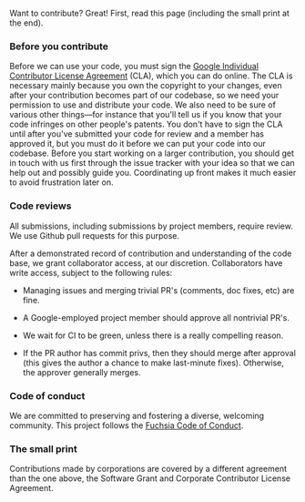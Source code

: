 Want to contribute? Great! First, read this page (including the small print at the end).

### Before you contribute
Before we can use your code, you must sign the
[Google Individual Contributor License Agreement](https://developers.google.com/open-source/cla/individual?csw=1)
(CLA), which you can do online. The CLA is necessary mainly because you own the
copyright to your changes, even after your contribution becomes part of our
codebase, so we need your permission to use and distribute your code. We also
need to be sure of various other things—for instance that you'll tell us if you
know that your code infringes on other people's patents. You don't have to sign
the CLA until after you've submitted your code for review and a member has
approved it, but you must do it before we can put your code into our codebase.
Before you start working on a larger contribution, you should get in touch with
us first through the issue tracker with your idea so that we can help out and
possibly guide you. Coordinating up front makes it much easier to avoid
frustration later on.

### Code reviews
All submissions, including submissions by project members, require review. We
use Github pull requests for this purpose.

After a demonstrated record of contribution and understanding of the code base,
we grant collaborator access, at our discretion. Collaborators have write access,
subject to the following rules:

* Managing issues and merging trivial PR's (comments, doc fixes, etc) are fine.

* A Google-employed project member should approve all nontrivial PR's.

* We wait for CI to be green, unless there is a really compelling reason.

* If the PR author has commit privs, then they should merge after approval (this
  gives the author a chance to make last-minute fixes). Otherwise, the approver
  generally merges.

### Code of conduct

We are committed to preserving and fostering a diverse, welcoming community. This
project follows the
[Fuchsia Code of Conduct](https://fuchsia.googlesource.com/docs/+/master/CODE_OF_CONDUCT.md).

### The small print
Contributions made by corporations are covered by a different agreement than
the one above, the Software Grant and Corporate Contributor License Agreement.

